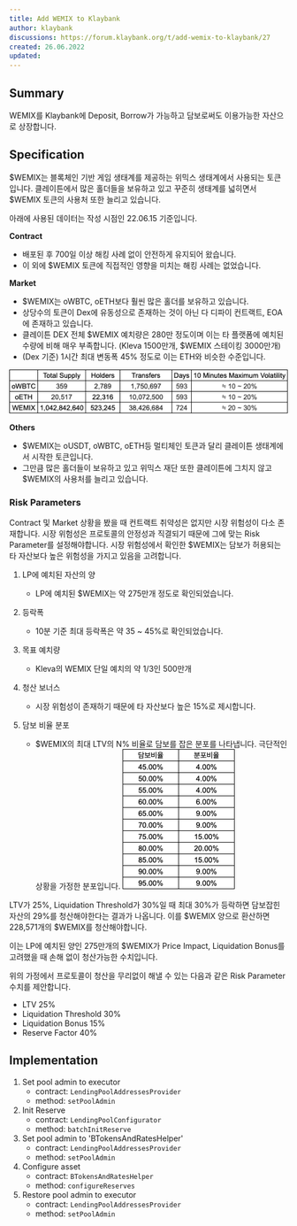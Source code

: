 ```yaml
---
title: Add WEMIX to Klaybank
author: klaybank
discussions: https://forum.klaybank.org/t/add-wemix-to-klaybank/27
created: 26.06.2022
updated: 
---
```


## Summary

WEMIX를 Klaybank에 Deposit, Borrow가 가능하고 담보로써도 이용가능한 자산으로 상장합니다.

## Specification

$WEMIX는 블록체인 기반 게임 생태계를 제공하는 위믹스 생태계에서 사용되는 토큰입니다. 클레이튼에서 많은 홀더들을 보유하고 있고 꾸준히 생태계를 넓히면서 $WEMIX 토큰의 사용처 또한 늘리고 있습니다.

아래에 사용된 데이터는 작성 시점인 22.06.15 기준입니다.

**Contract**

- 배포된 후 700일 이상 해킹 사례 없이 안전하게 유지되어 왔습니다.
- 이 외에 $WEMIX 토큰에 직접적인 영향을 미치는 해킹 사례는 없었습니다.

**Market**

- $WEMIX는 oWBTC, oETH보다 훨씬 많은 홀더를 보유하고 있습니다.
- 상당수의 토큰이 Dex에 유동성으로 존재하는 것이 아닌 다 디파이 컨트랙트, EOA에 존재하고 있습니다.
- 클레이튼 DEX 전체 $WEMIX 예치량은 280만 정도이며 이는 타 플랫폼에 예치된 수량에 비해 매우 부족합니다. (Kleva 1500만개, $WEMIX 스테이킹 3000만개)
- (Dex 기준) 1시간 최대 변동폭 45% 정도로 이는 ETH와 비슷한 수준입니다.
  
![market](../images/proposal-2/market.png)

**Others**

- $WEMIX는 oUSDT, oWBTC, oETH등 멀티체인 토큰과 달리 클레이튼 생태계에서 시작한 토큰입니다.
- 그만큼 많은 홀더들이 보유하고 있고 위믹스 재단 또한 클레이튼에 그치지 않고 $WEMIX의 사용처를 늘리고 있습니다.

### Risk Parameters

Contract 및 Market 상황을 봤을 때 컨트랙트 취약성은 없지만 시장 위험성이 다소 존재합니다. 시장 위험성은 프로토콜의 안정성과 직결되기 때문에 그에 맞는 Risk Parameter를 설정해야합니다. 시장 위험성에서 확인한 $WEMIX는 담보가 허용되는 타 자산보다 높은 위험성을 가지고 있음을 고려합니다.

1. LP에 예치된 자산의 양
   - LP에 예치된 $WEMIX는 약 275만개 정도로 확인되었습니다.

2. 등락폭
   - 10분 기준 최대 등락폭은 약 35 ~ 45%로 확인되었습니다.

3. 목표 예치량
   - Kleva의 WEMIX 단일 예치의 약 1/3인 500만개

4. 청산 보너스
   - 시장 위험성이 존재하기 때문에 타 자산보다 높은 15%로 제시합니다.

5. 담보 비율 분포
   - $WEMIX의 최대 LTV의 N% 비율로 담보를 잡은 분포를 나타냅니다. 극단적인 상황을 가정한 분포입니다.
     ![collateral_ratio](../images/proposal-2/collateral_ratio.png)

LTV가 25%, Liquidation Threshold가 30%일 때 최대 30%가 등락하면 담보잡힌 자산의 29%를 청산해야한다는 결과가 나옵니다. 이를 $WEMIX 양으로 환산하면 228,571개의 $WEMIX를 청산해야합니다.

이는 LP에 예치된 양인 275만개의 $WEMIX가 Price Impact, Liquidation Bonus를 고려했을 때 손해 없이 청산가능한 수치입니다.

위의 가정에서 프로토콜이 청산을 무리없이 해낼 수 있는 다음과 같은 Risk Parameter 수치를 제안합니다.

- LTV 25%
- Liquidation Threshold 30%
- Liquidation Bonus 15%
- Reserve Factor 40%
## Implementation
1. Set pool admin to executor
   - contract: `LendingPoolAddressesProvider`
   - method: `setPoolAdmin`
2. Init Reserve
   - contract: `LendingPoolConfigurator`
   - method: `batchInitReserve`
3. Set pool admin to 'BTokensAndRatesHelper'
   - contract: `LendingPoolAddressesProvider`
   - method: `setPoolAdmin`
4. Configure asset
   - contract: `BTokensAndRatesHelper`
   - method: `configureReserves`
5. Restore pool admin to executor
   - contract: `LendingPoolAddressesProvider`
   - method: `setPoolAdmin`